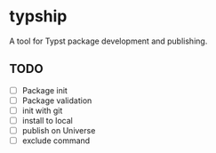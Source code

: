 # typship

A tool for Typst package development and publishing.

## TODO

- [ ] Package init
- [ ] Package validation
- [ ] init with git
- [ ] install to local
- [ ] publish on Universe
- [ ] exclude command

